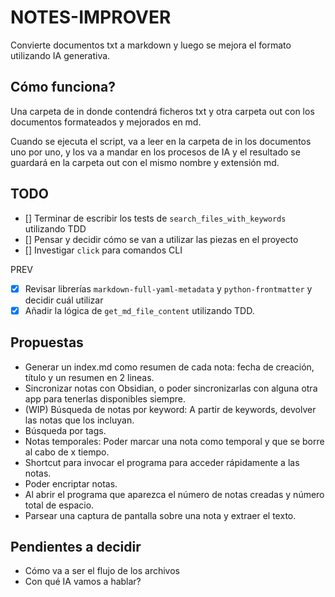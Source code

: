 # NOTES-IMPROVER

Convierte documentos txt a markdown y luego se mejora el formato utilizando IA generativa.

## Cómo funciona?

Una carpeta de in donde contendrá ficheros txt y otra carpeta out con los documentos formateados y mejorados en md.

Cuando se ejecuta el script, va a leer en la carpeta de in los documentos uno por uno, y los va a mandar en los procesos de IA y el resultado se guardará en la carpeta out con el mismo nombre y extensión md.

## TODO

- [] Terminar de escribir los tests de `search_files_with_keywords` utilizando TDD
- [] Pensar y decidir cómo se van a utilizar las piezas en el proyecto
- [] Investigar `click` para comandos CLI


PREV
- [x] Revisar librerías `markdown-full-yaml-metadata` y `python-frontmatter` y decidir cuál utilizar
- [x] Añadir la lógica de `get_md_file_content` utilizando TDD.

## Propuestas

- Generar un index.md como resumen de cada nota: fecha de creación, título y un resumen en 2 lineas.
- Sincronizar notas con Obsidian, o poder sincronizarlas con alguna otra app para tenerlas disponibles siempre.
- (WIP) Búsqueda de notas por keyword: A partir de keywords, devolver las notas que los incluyan.
- Búsqueda por tags.
- Notas temporales: Poder marcar una nota como temporal y que se borre al cabo de x tiempo.
- Shortcut para invocar el programa para acceder rápidamente a las notas.
- Poder encriptar notas.
- Al abrir el programa que aparezca el número de notas creadas y número total de espacio.
- Parsear una captura de pantalla sobre una nota y extraer el texto.

## Pendientes a decidir

- Cómo va a ser el flujo de los archivos
- Con qué IA vamos a hablar?
